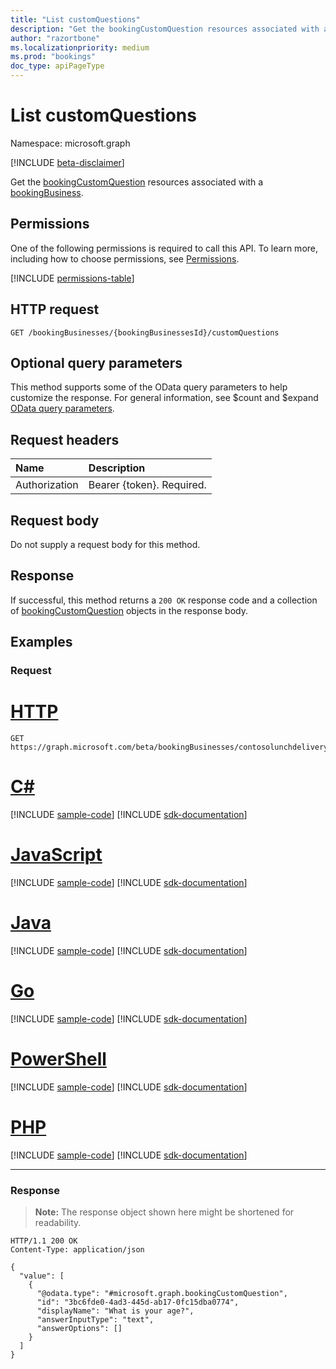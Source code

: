 ```yaml
---
title: "List customQuestions"
description: "Get the bookingCustomQuestion resources associated with a bookingBusiness."
author: "razortbone"
ms.localizationpriority: medium
ms.prod: "bookings"
doc_type: apiPageType
---
```


# List customQuestions

Namespace: microsoft.graph

[!INCLUDE [beta-disclaimer](../../includes/beta-disclaimer.md)]

Get the [bookingCustomQuestion](../resources/bookingcustomquestion.md) resources associated with a [bookingBusiness](../resources/bookingbusiness.md).

## Permissions

One of the following permissions is required to call this API. To learn more, including how to choose permissions, see [Permissions](/graph/permissions-reference).

<!-- { "blockType": "permissions", "name": "bookingbusiness_list_customquestions" } -->
[!INCLUDE [permissions-table](../includes/permissions/bookingbusiness-list-customquestions-permissions.md)]

## HTTP request

<!-- {
  "blockType": "ignored"
}
-->

```http
GET /bookingBusinesses/{bookingBusinessesId}/customQuestions
```

## Optional query parameters

This method supports some of the OData query parameters to help customize the response. For general information, see $count and $expand [OData query parameters](/graph/query-parameters).

## Request headers

| Name          | Description               |
| :------------ | :------------------------ |
| Authorization | Bearer {token}. Required. |

## Request body

Do not supply a request body for this method.

## Response

If successful, this method returns a `200 OK` response code and a collection of [bookingCustomQuestion](../resources/bookingcustomquestion.md) objects in the response body.

## Examples

### Request


# [HTTP](#tab/http)
<!-- {
  "blockType": "request",
  "name": "list_bookingcustomquestion",
  "sampleKeys": ["contosolunchdelivery@contoso.onmicrosoft.com"]
}
-->

```msgraph-interactive
GET https://graph.microsoft.com/beta/bookingBusinesses/contosolunchdelivery@contoso.onmicrosoft.com/customQuestions
```

# [C#](#tab/csharp)
[!INCLUDE [sample-code](../includes/snippets/csharp/list-bookingcustomquestion-csharp-snippets.md)]
[!INCLUDE [sdk-documentation](../includes/snippets/snippets-sdk-documentation-link.md)]

# [JavaScript](#tab/javascript)
[!INCLUDE [sample-code](../includes/snippets/javascript/list-bookingcustomquestion-javascript-snippets.md)]
[!INCLUDE [sdk-documentation](../includes/snippets/snippets-sdk-documentation-link.md)]

# [Java](#tab/java)
[!INCLUDE [sample-code](../includes/snippets/java/list-bookingcustomquestion-java-snippets.md)]
[!INCLUDE [sdk-documentation](../includes/snippets/snippets-sdk-documentation-link.md)]

# [Go](#tab/go)
[!INCLUDE [sample-code](../includes/snippets/go/list-bookingcustomquestion-go-snippets.md)]
[!INCLUDE [sdk-documentation](../includes/snippets/snippets-sdk-documentation-link.md)]

# [PowerShell](#tab/powershell)
[!INCLUDE [sample-code](../includes/snippets/powershell/list-bookingcustomquestion-powershell-snippets.md)]
[!INCLUDE [sdk-documentation](../includes/snippets/snippets-sdk-documentation-link.md)]

# [PHP](#tab/php)
[!INCLUDE [sample-code](../includes/snippets/php/list-bookingcustomquestion-php-snippets.md)]
[!INCLUDE [sdk-documentation](../includes/snippets/snippets-sdk-documentation-link.md)]

---


### Response

> **Note:** The response object shown here might be shortened for readability.

<!-- {
  "blockType": "response",
  "truncated": true,
  "@odata.type": "microsoft.graph.bookingCustomQuestion",
  "isCollection": true
}
-->

```http
HTTP/1.1 200 OK
Content-Type: application/json

{
  "value": [
    {
      "@odata.type": "#microsoft.graph.bookingCustomQuestion",
      "id": "3bc6fde0-4ad3-445d-ab17-0fc15dba0774",
      "displayName": "What is your age?",
      "answerInputType": "text",
      "answerOptions": []
    }
  ]
}
```
